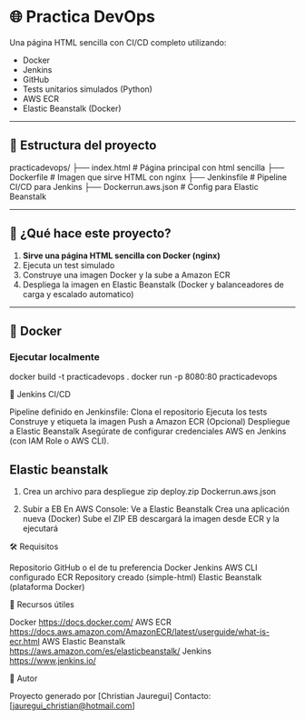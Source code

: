 # 🌐 Practica DevOps

Una página HTML sencilla con CI/CD completo utilizando:

- Docker
- Jenkins
- GitHub
- Tests unitarios simulados (Python)
- AWS ECR
- Elastic Beanstalk (Docker)

---

## 📁 Estructura del proyecto
practicadevops/
├── index.html # Página principal con html sencilla
├── Dockerfile # Imagen que sirve HTML con nginx
├── Jenkinsfile # Pipeline CI/CD para Jenkins
├── Dockerrun.aws.json # Config para Elastic Beanstalk


---

## 🚀 ¿Qué hace este proyecto?

1. **Sirve una página HTML sencilla con Docker (nginx)**
2. Ejecuta un test simulado
3. Construye una imagen Docker y la sube a Amazon ECR
4. Despliega la imagen en Elastic Beanstalk (Docker y balanceadores de carga y escalado automatico)

---

## 🐳 Docker

### Ejecutar localmente

docker build -t practicadevops .
docker run -p 8080:80 practicadevops


🔁 Jenkins CI/CD

Pipeline definido en Jenkinsfile:
Clona el repositorio
Ejecuta los tests
Construye y etiqueta la imagen
Push a Amazon ECR
(Opcional) Despliegue a Elastic Beanstalk
Asegúrate de configurar credenciales AWS en Jenkins (con IAM Role o AWS CLI).

## Elastic beanstalk

1. Crea un archivo para despliegue
zip deploy.zip Dockerrun.aws.json

2. Subir a EB
En AWS Console:
Ve a Elastic Beanstalk
Crea una aplicación nueva (Docker)
Sube el ZIP
EB descargará la imagen desde ECR y la ejecutará

🛠️ Requisitos

Repositorio GitHub o el de tu preferencia
Docker
Jenkins
AWS CLI configurado
ECR Repository creado (simple-html)
Elastic Beanstalk (plataforma Docker)

🧠 Recursos útiles

Docker https://docs.docker.com/
AWS ECR https://docs.aws.amazon.com/AmazonECR/latest/userguide/what-is-ecr.html
AWS Elastic Beanstalk https://aws.amazon.com/es/elasticbeanstalk/
Jenkins https://www.jenkins.io/

📌 Autor

Proyecto generado por [Christian Jauregui]
Contacto: [jauregui_christian@hotmail.com]
